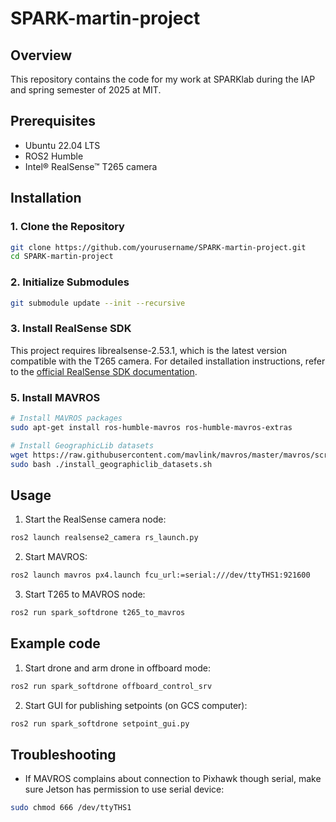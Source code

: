 # SPARK-martin-project

## Overview
This repository contains the code for my work at SPARKlab during the IAP and spring semester of 2025 at MIT.

## Prerequisites
- Ubuntu 22.04 LTS
- ROS2 Humble
- Intel® RealSense™ T265 camera

## Installation

### 1. Clone the Repository
```bash
git clone https://github.com/yourusername/SPARK-martin-project.git
cd SPARK-martin-project
```

### 2. Initialize Submodules
```bash
git submodule update --init --recursive
```

### 3. Install RealSense SDK
This project requires librealsense-2.53.1, which is the latest version compatible with the T265 camera.
For detailed installation instructions, refer to the [official RealSense SDK documentation](https://github.com/IntelRealSense/librealsense/blob/master/doc/installation.md).


### 5. Install MAVROS
```bash
# Install MAVROS packages
sudo apt-get install ros-humble-mavros ros-humble-mavros-extras

# Install GeographicLib datasets
wget https://raw.githubusercontent.com/mavlink/mavros/master/mavros/scripts/install_geographiclib_datasets.sh
sudo bash ./install_geographiclib_datasets.sh
```

## Usage
1. Start the RealSense camera node:
```bash
ros2 launch realsense2_camera rs_launch.py
```

2. Start MAVROS:
```bash
ros2 launch mavros px4.launch fcu_url:=serial:///dev/ttyTHS1:921600
```
3. Start T265 to MAVROS node:
```bash
ros2 run spark_softdrone t265_to_mavros
```

## Example code
1. Start drone and arm drone in offboard mode:
```bash
ros2 run spark_softdrone offboard_control_srv
```
2. Start GUI for publishing setpoints (on GCS computer):
```bash
ros2 run spark_softdrone setpoint_gui.py
```

## Troubleshooting
- If MAVROS complains about connection to Pixhawk though serial, make sure Jetson has permission to use serial device:
```bash
sudo chmod 666 /dev/ttyTHS1
```
